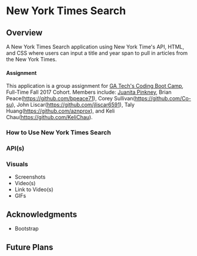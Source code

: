 # New York Times Search

## Overview
A New York Times Search application using New York Time's API, HTML, and CSS where users can input a title and year span to pull in articles from the New York Times.

#### Assignment
This application is a group assignment for [GA Tech's Coding Boot Camp](https://codingbootcamp.pe.gatech.edu/), Full-Time Fall 2017 Cohort. Members include: [Juanita Pinkney](https://github.com/juanitapinkney), Brian Peace(https://github.com/bpeace71), Corey Sullivan(https://github.com/Co-su), John Liscar(https://github.com/jliscar6591), Taly Huang(https://github.com/aznprox), and Keli Chau(https://github.com/KeliChau).

### How to Use New York Times Search

### API(s)

### Visuals
+ Screenshots
+ Video(s)
+ Link to Video(s)
+ GIFs

## Acknowledgments
+ Bootstrap

## Future Plans


